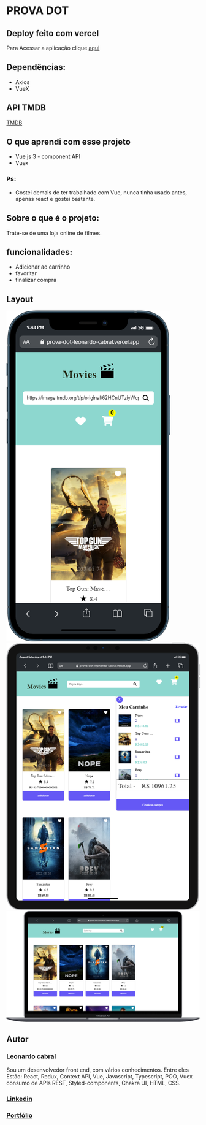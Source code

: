 # PROVA DOT

## Deploy feito com vercel
Para Acessar a aplicação clique [aqui](https://prova-dot-leonardo-cabral.vercel.app)

## Dependências: 
* Axios
* VueX

## API TMDB
[TMDB](https://www.themoviedb.org/documentation/api?language=pt-BR)

## O que aprendi com esse projeto
* Vue js 3 - component API
* Vuex 

### Ps:
- Gostei demais de ter trabalhado com Vue, nunca tinha usado antes, apenas react e gostei bastante.

## Sobre o que é o projeto: 
Trate-se de uma loja online de filmes.

## funcionalidades:
* Adicionar ao carrinho
* favoritar 
* finalizar compra

## Layout
 ![mobiel](https://github.com/leonardo-cabral67/prova-dot/blob/main/src/assets/layout/mobile.png)
 ![Ipad](https://github.com/leonardo-cabral67/prova-dot/blob/main/src/assets/layout/ipad.png)
 ![Notebook](https://github.com/leonardo-cabral67/prova-dot/blob/main/src/assets/layout/notebook.png)

## Autor
### Leonardo cabral
Sou um desenvolvedor front end, com vários conhecimentos. Entre eles Estão: React, Redux, Context API, Vue, Javascript, Typescript, POO, Vuex consumo de APIs REST, Styled-components, Chakra UI, HTML, CSS.
### [Linkedin](https://linkedin.com/in/leonardo-cabral67)
### [Portfólio](https://portfolio-pessoal-leonardo-cabral67.vercel.app/)
